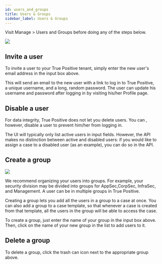 ```yaml
---
id: users_and_groups
title: Users & Groups
sidebar_label: Users & Groups
---
```


Visit Manage > Users and Groups before doing any of the steps below.

![](https://storage.googleapis.com/tp_landing_page_videos/manage_page2.png)

## Invite a user

To invite a user to your True Positive tenant, simply enter the new user's email address
in the input box above.

This will send an email to the new user with a link to log in to True Positive, a unique username,
and a long, random password. The user can update his username and password after logging in by visiting
his/her Profile page.

## Disable a user

For data integrity, True Positive does not let you delete users. You can , however, disable a user to prevent
him/her from logging in.

The UI will typically only list active users in input fields. However, the API makes no distinction between
active and disabled users: if you would like to assign a case to a disabled user (as an example), you can
do so in the API.

## Create a group

![](https://storage.googleapis.com/tp_landing_page_videos/list_of_groups.png)

We recommend organizing your users into groups. For example, your security division may be divided
into groups for AppSec,CorpSec, InfraSec, and Management. A user can be in multiple groups in True Positive.

Creating a group lets you add all the users in a group to a case at once. You can also add a group to a
case template, so that whenever a case is created from that template, all the users in the group will be
able to access the case.

To create a group, just enter the name of your group in the input box above. Then, click on the
name of your new group in the list to add users to it.

## Delete a group

To delete a group, click the trash can icon next to the appropriate group above.
